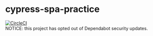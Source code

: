 # cypress-spa-practice
[![CircleCI](https://circleci.com/gh/tomingtoming/cypress-spa-practice/tree/master.svg?style=svg)](https://circleci.com/gh/tomingtoming/cypress-spa-practice/tree/master)  
NOTICE: this project has opted out of Dependabot security updates.  
